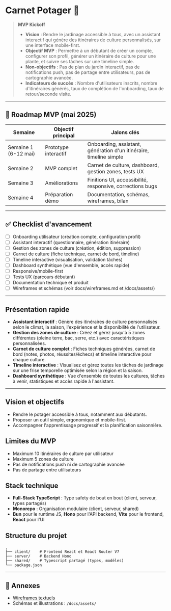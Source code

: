 # Carnet Potager 🌱

> **MVP Kickoff**
>
> - **Vision** : Rendre le jardinage accessible à tous, avec un assistant interactif qui génère des itinéraires de culture personnalisés, sur une interface mobile-first.
> - **Objectif MVP** : Permettre à un débutant de créer un compte, configurer son profil, générer un itinéraire de culture pour une plante, et suivre ses tâches sur une timeline simple.
> - **Non-objectifs** : Pas de plan du jardin interactif, pas de notifications push, pas de partage entre utilisateurs, pas de cartographie avancée.
> - **Indicateurs de succès** : Nombre d'utilisateurs inscrits, nombre d'itinéraires générés, taux de complétion de l'onboarding, taux de retour/seconde visite.

---

## 🚀 Roadmap MVP (mai 2025)

| Semaine | Objectif principal | Jalons clés |
|---------|-------------------|-------------|
| Semaine 1 (6-12 mai) | Prototype interactif | Onboarding, assistant, génération d'un itinéraire, timeline simple |
| Semaine 2 | MVP complet | Carnet de culture, dashboard, gestion zones, tests UX |
| Semaine 3 | Améliorations | Finitions UI, accessibilité, responsive, corrections bugs |
| Semaine 4 | Préparation démo | Documentation, schémas, wireframes, bilan |

---

## ✅ Checklist d'avancement

- [ ] Onboarding utilisateur (création compte, configuration profil)
- [ ] Assistant interactif (questionnaire, génération itinéraire)
- [ ] Gestion des zones de culture (création, édition, suppression)
- [ ] Carnet de culture (fiche technique, carnet de bord, timeline)
- [ ] Timeline interactive (visualisation, validation tâches)
- [ ] Dashboard synthétique (vue d'ensemble, accès rapide)
- [ ] Responsive/mobile-first
- [ ] Tests UX (parcours débutant)
- [ ] Documentation technique et produit
- [ ] Wireframes et schémas (voir docs/wireframes.md et /docs/assets/)

---

## Présentation rapide

- **Assistant interactif** : Génère des itinéraires de culture personnalisés selon le climat, la saison, l'expérience et la disponibilité de l'utilisateur.
- **Gestion des zones de culture** : Créez et gérez jusqu'à 5 zones différentes (pleine terre, bac, serre, etc.) avec caractéristiques personnalisées.
- **Carnet de culture complet** : Fiches techniques générées, carnet de bord (notes, photos, réussites/échecs) et timeline interactive pour chaque culture.
- **Timeline interactive** : Visualisez et gérez toutes les tâches de jardinage sur une frise temporelle optimisée selon la région et la saison.
- **Dashboard synthétique** : Vue d'ensemble de toutes les cultures, tâches à venir, statistiques et accès rapide à l'assistant.

---

## Vision et objectifs

- Rendre le potager accessible à tous, notamment aux débutants.
- Proposer un outil simple, ergonomique et mobile-first.
- Accompagner l'apprentissage progressif et la planification saisonnière.

## Limites du MVP

- Maximum 10 itinéraires de culture par utilisateur
- Maximum 5 zones de culture
- Pas de notifications push ni de cartographie avancée
- Pas de partage entre utilisateurs

## Stack technique

- **Full-Stack TypeScript** : Type safety de bout en bout (client, serveur, types partagés)
- **Monorepo** : Organisation modulaire (client, serveur, shared)
- **Bun** pour le runtime JS, **Hono** pour l'API backend, **Vite** pour le frontend, **React** pour l'UI

## Structure du projet

```
.
├── client/    # Frontend React et React Router V7
├── server/    # Backend Hono
├── shared/    # Typescript partagé (types, modèles)
└── package.json
```

---

## 📎 Annexes

- [Wireframes textuels](docs/wireframes.md)
- Schémas et illustrations : `/docs/assets/`
